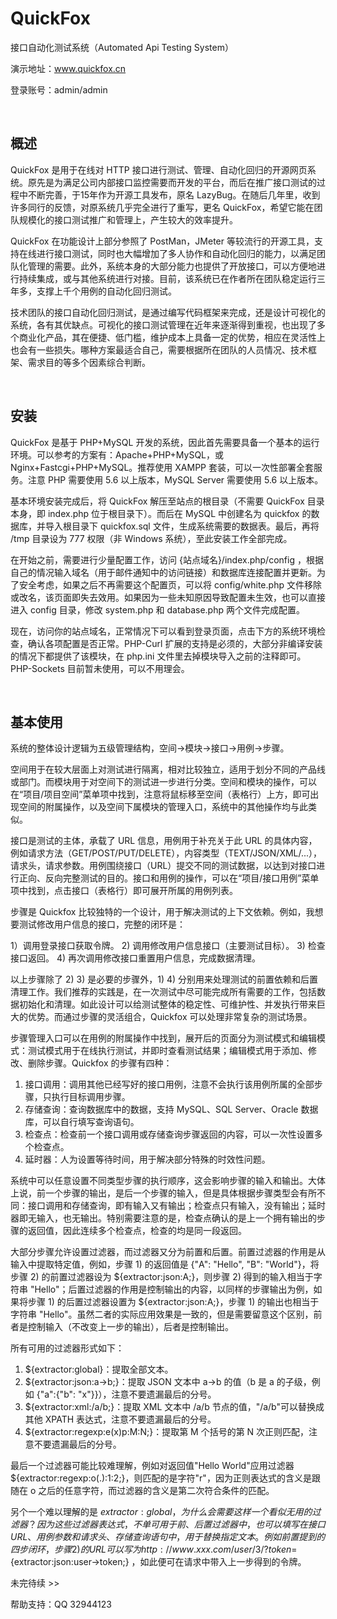 # QuickFox
接口自动化测试系统（Automated Api Testing System）

演示地址：www.quickfox.cn 

登录账号：admin/admin

&nbsp;

## 概述

QuickFox 是用于在线对 HTTP 接口进行测试、管理、自动化回归的开源网页系统。原先是为满足公司内部接口监控需要而开发的平台，而后在推广接口测试的过程中不断完善，于15年作为开源工具发布，原名 LazyBug。在随后几年里，收到许多同行的反馈，对原系统几乎完全进行了重写，更名 QuickFox，希望它能在团队规模化的接口测试推广和管理上，产生较大的效率提升。

QuickFox 在功能设计上部分参照了 PostMan，JMeter 等较流行的开源工具，支持在线进行接口测试，同时也大幅增加了多人协作和自动化回归的能力，以满足团队化管理的需要。此外，系统本身的大部分能力也提供了开放接口，可以方便地进行持续集成，或与其他系统进行对接。目前，该系统已在作者所在团队稳定运行三年多，支撑上千个用例的自动化回归测试。

技术团队的接口自动化回归测试，是通过编写代码框架来完成，还是设计可视化的系统，各有其优缺点。可视化的接口测试管理在近年来逐渐得到重视，也出现了多个商业化产品，其在便捷、低门槛，维护成本上具备一定的优势，相应在灵活性上也会有一些损失。哪种方案最适合自己，需要根据所在团队的人员情况、技术框架、需求目的等多个因素综合判断。

&nbsp;

## 安装

QuickFox 是基于 PHP+MySQL 开发的系统，因此首先需要具备一个基本的运行环境。可以参考的方案有：Apache+PHP+MySQL，或 Nginx+Fastcgi+PHP+MySQL。推荐使用 XAMPP 套装，可以一次性部署全套服务。注意 PHP 需要使用 5.6 以上版本，MySQL Server 需要使用 5.6 以上版本。

基本环境安装完成后，将 QuickFox 解压至站点的根目录（不需要 QuickFox 目录本身，即 index.php 位于根目录下）。而后在 MySQL 中创建名为 quickfox 的数据库，并导入根目录下 quickfox.sql 文件，生成系统需要的数据表。最后，再将 /tmp 目录设为 777 权限（非 Windows 系统），至此安装工作全部完成。

在开始之前，需要进行少量配置工作，访问 {站点域名}/index.php/config ，根据自己的情况输入域名（用于邮件通知中的访问链接）和数据库连接配置并更新。为了安全考虑，如果之后不再需要这个配置页，可以将 config/white.php 文件移除或改名，该页面即失去效用。如果因为一些未知原因导致配置未生效，也可以直接进入 config 目录，修改 system.php 和 database.php 两个文件完成配置。

现在，访问你的站点域名，正常情况下可以看到登录页面，点击下方的系统环境检查，确认各项配置是否正常。PHP-Curl 扩展的支持是必须的，大部分非编译安装的情况下都提供了该模块，在 php.ini 文件里去掉模块导入之前的注释即可。PHP-Sockets 目前暂未使用，可以不用理会。

&nbsp;

## 基本使用

系统的整体设计逻辑为五级管理结构，空间->模块->接口->用例->步骤。

空间用于在较大层面上对测试进行隔离，相对比较独立，适用于划分不同的产品线或部门。而模块用于对空间下的测试进一步进行分类。空间和模块的操作，可以在“项目/项目空间”菜单项中找到，注意将鼠标移至空间（表格行）上方，即可出现空间的附属操作，以及空间下属模块的管理入口，系统中的其他操作均与此类似。

接口是测试的主体，承载了 URL 信息，用例用于补充关于此 URL 的具体内容，例如请求方法（GET/POST/PUT/DELETE），内容类型（TEXT/JSON/XML/...），请求头，请求参数。用例围绕接口（URL）提交不同的测试数据，以达到对接口进行正向、反向完整测试的目的。接口和用例的操作，可以在“项目/接口用例”菜单项中找到，点击接口（表格行）即可展开所属的用例列表。

步骤是 Quickfox 比较独特的一个设计，用于解决测试的上下文依赖。例如，我想要测试修改用户信息的接口，完整的闭环是：

1）调用登录接口获取令牌。
2) 调用修改用户信息接口（主要测试目标）。
3) 检查接口返回。 
4) 再次调用修改接口重置用户信息，完成数据清理。

以上步骤除了 2) 3) 是必要的步骤外，1) 4) 分别用来处理测试的前置依赖和后置清理工作。我们推荐的实践是，在一次测试中尽可能完成所有需要的工作，包括数据初始化和清理。如此设计可以给测试整体的稳定性、可维护性、并发执行带来巨大的优势。而通过步骤的灵活组合，Quickfox 可以处理非常复杂的测试场景。

步骤管理入口可以在用例的附属操作中找到，展开后的页面分为测试模式和编辑模式：测试模式用于在线执行测试，并即时查看测试结果；编辑模式用于添加、修改、删除步骤。Quickfox 的步骤有四种：

1) 接口调用：调用其他已经写好的接口用例，注意不会执行该用例所属的全部步骤，只执行目标调用步骤。
2) 存储查询：查询数据库中的数据，支持 MySQL、SQL Server、Oracle 数据库，可以自行填写查询语句。
3) 检查点：检查前一个接口调用或存储查询步骤返回的内容，可以一次性设置多个检查点。
4) 延时器：人为设置等待时间，用于解决部分特殊的时效性问题。

系统中可以任意设置不同类型步骤的执行顺序，这会影响步骤的输入和输出。大体上说，前一个步骤的输出，是后一个步骤的输入，但是具体根据步骤类型会有所不同：接口调用和存储查询，即有输入又有输出；检查点只有输入，没有输出；延时器即无输入，也无输出。特别需要注意的是，检查点确认的是上一个拥有输出的步骤的返回值，因此连续多个检查点，检查的均是同一段返回。

大部分步骤允许设置过滤器，而过滤器又分为前置和后置。前置过滤器的作用是从输入中提取特定值，例如，步骤 1) 的返回值是 {"A": "Hello", "B": "World"}，将步骤 2) 的前置过滤器设为 ${extractor:json:A;}，则步骤 2) 得到的输入相当于字符串 "Hello"；后置过滤器的作用是控制输出的内容，以同样的步骤输出为例，如果将步骤 1) 的后置过滤器设置为 ${extractor:json:A;}，步骤 1) 的输出也相当于字符串 "Hello"。虽然二者的实际应用效果是一致的，但是需要留意这个区别，前者是控制输入（不改变上一步的输出），后者是控制输出。

所有可用的过滤器形式如下：

1) ${extractor:global}：提取全部文本。
2) ${extractor:json:a->b;}：提取 JSON 文本中 a->b 的值（b 是 a 的子级，例如 {"a":{"b": "x"}}），注意不要遗漏最后的分号。
3) ${extractor:xml:/a/b;}：提取 XML 文本中 /a/b 节点的值，"/a/b"可以替换成其他 XPATH 表达式，注意不要遗漏最后的分号。
4) ${extractor:regexp:e(x)p:M:N;}：提取第 M 个括号的第 N 次正则匹配，注意不要遗漏最后的分号。

最后一个过滤器可能比较难理解，例如对返回值"Hello World"应用过滤器 ${extractor:regexp:o(.):1:2;}，则匹配的是字符"r"，因为正则表达式的含义是跟随在 o 之后的任意字符，而过滤器的含义是第二次符合条件的匹配。

另个一个难以理解的是 ${extractor:global}，为什么会需要这样一个看似无用的过滤器？因为这些过滤器表达式，不单可用于前、后置过滤器中，也可以填写在接口 URL、用例参数和请求头、存储查询语句中，用于替换指定文本。例如前置提到的四步闭环，步骤 2) 的 URL 可以写为 http://www.xxx.com/user/3/?token=${extractor:json:user->token;} ，如此便可在请求中带入上一步得到的令牌。

未完待续 >>

帮助支持：QQ 32944123
